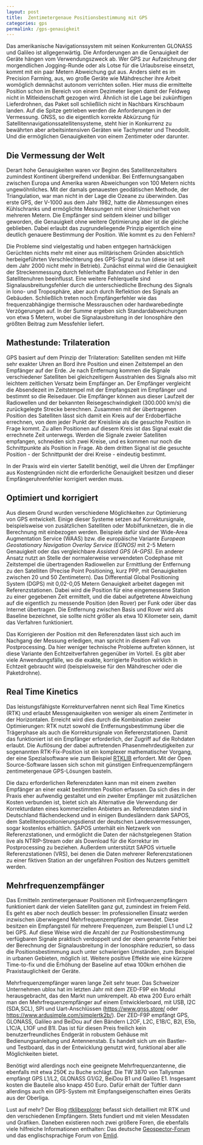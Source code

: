 ```yaml
---
layout: post
title:  Zentimetergenaue Positionsbestimmung mit GPS
categories: gps
permalink: /gps-genauigkeit
---
```


Das amerikanische Navigationssystem mit seinen Konkurrenten GLONASS und Galileo ist allgegenwärtig. Die Anforderungen an die Genauigkeit der Geräte hängen vom Verwendungszweck ab. Wer GPS zur Aufzeichnung der morgendlichen Jogging-Runde oder als Lotse für die Urlaubsreise einsetzt, kommt mit ein paar Metern Abweichung gut aus.
Anders sieht es im Precision Farming, aus, wo große Geräte wie Mähdrescher ihre Arbeit womöglich demnächst autonom verrichten sollen. Hier muss die ermittelte Position schon im Bereich von einem Dezimeter liegen damit der Feldweg nicht in Mitleidenschaft gezogen wird. Ähnlich ist die Lage bei zukünftigen Lieferdrohnen, das Paket soll schließlich nicht in Nachbars Kirschbaum landen.
Auf die Spitze getrieben werden die Anforderungen in der Vermessung. GNSS, so die eigentlich korrekte Abkürzung für Satellitennavigationssatellitensysteme, steht hier in Konkurrenz zu bewährten aber arbeitsintensiven Geräten wie Tachymeter und Theodolit. Und die ermöglichen Genauigkeiten von einem Zentimeter oder darunter.


## Die Vermessung der Welt
Derart hohe Genauigkeiten waren vor Beginn des Satellitenzeitalters zumindest Kontinent übergreifend undenkbar. Bei Entfernungsangaben zwischen Europa und Amerika waren Abweichungen von 100 Metern nichts ungewöhnliches. Mit der damals genauesten geodätischen Methode, der Triangulation, war man nicht in der Lage die Ozeane zu überwinden. Das erste GPS, der V-1000 aus dem Jahr 1982, hatte die Abmessungen eines Kühlschranks und ermöglichte Messungen mit einer Unsicherheit von mehreren Metern. Die Empfänger sind seitdem kleiner und billiger geworden, die Genauigkeit ohne weitere Optimierung aber ist die gleiche geblieben. Dabei erlaubt das zugrundeliegende Prinzip eigentlich eine deutlich genauere Bestimmung der Position. Wie kommt es zu den Fehlern?

Die Probleme sind vielgestaltig und haben entgegen hartnäckigen Gerüchten nichts mehr mit einer aus militärischem Gründen absichtlich herbeigeführten Verschlechterung des GPS-Signal zu tun (diese ist seit dem Jahr 2000 nicht mehr in Betrieb). Zunächst einmal wird die Genauigkeit der Streckenmessung durch fehlerhafte Bahndaten und Fehler in den Satellitenuhren beeinflusst. Eine weitere Fehlerquelle sind Signalausbreitungsfehler durch die unterschiedliche Brechung des Signals in Iono- und Troposphäre,  aber auch durch Reflektion des Signals an Gebäuden. Schließlich treten noch Empfängerfehler wie das frequenzabhängige thermische Messrauschen oder hardwarebedingte Verzögerungen auf. In der Summe ergeben sich Standardabweichungen von etwa 5 Metern, wobei die Signalausbreitung in der Ionosphäre den größten Beitrag zum Messfehler liefert.


## Mathestunde: Trilateration
GPS basiert auf dem Prinzip der Trilateration: Satelliten senden mit Hilfe sehr exakter Uhren an Bord ihre Position und einen Zeitstempel an den Empfänger auf der Erde. Je nach Entfernung kommen die Signale verschiedener Satelliten bei gleichzeitigem Ausstrahlen des Signals also mit leichtem zeitlichen Versatz beim Empfänger an. Der Empfänger vergleicht die Absendezeit im Zeitstempel mit der Empfangszeit im Empfänger und bestimmt so die Reisedauer. Die Empfänger können aus dieser Laufzeit der Radiowellen und der bekannten Reisegeschwindigkeit (300.000 km/s) die zurückgelegte Strecke berechnen. Zusammen mit der übertragenen Position des Satelliten lässt sich damit ein Kreis auf der Erdoberfläche errechnen, von dem jeder Punkt der Kreislinie als die gesuchte Position in Frage kommt. Zu allen Positionen auf diesem Kreis ist das Signal exakt die errechnete Zeit unterwegs. Werden die Signale zweier Satelliten empfangen, schneiden sich zwei Kreise, und es kommen nur noch die Schnittpunkte als Position in Frage. Ab dem dritten Signal ist die gesuchte Position - der Schnittpunkt der drei Kreise - eindeutig bestimmt.

In der Praxis wird ein vierter Satellit benötigt, weil die Uhren der Empfänger aus Kostengründen nicht die erforderliche Genauigkeit besitzen und dieser Empfängeruhrenfehler korrigiert werden muss.  


## Optimiert und korrigiert

Aus diesem Grund wurden verschiedene Möglichkeiten zur Optimierung von GPS entwickelt. Einige dieser Systeme setzen auf Korrektursignale, beispielsweise von zusätzlichen Satelliten oder Mobilfunknetzen, die in die Berechnung mit einbezogen werden. Beispiele dafür sind der Wide-Area Augmentation Service (WAAS) bzw. die europäische Variante _European Geostationary Navigation Overlay Service (EGNOS)_ mit 2-5 Metern Genauigkeit oder das vergleichbare _Assisted GPS (A-GPS)_. Ein anderer Ansatz nutzt an Stelle der normalerweise verwendeten Codephase mit Zeitstempel die übertragenden Radiowellen zur Ermittlung der Entfernung zu den Satelliten (Precise Point Positioning, kurz PPP,  mit Genauigkeiten zwischen 20 und 50 Zentimetern). Das Differential Global Positioning System (DGPS) mit 0,02-0,05 Metern Genauigkeit arbeitet dagegen mit Referenzstationen. Dabei wird die Position für eine eingemessene Station zu einer gegebenen Zeit ermittelt, und die dabei aufgetretene Abweichung auf die eigentlich zu messende Position (den Rover) per Funk oder über das Internet übertragen. Die Entfernung zwischen Basis und Rover wird als Baseline bezeichnet, sie sollte nicht größer als etwa 10 Kilometer sein, damit das Verfahren funktioniert.

Das Korrigieren der Position mit den Referenzdaten lässt sich auch im Nachgang der Messung erledigen, man spricht in diesem Fall von Postprocessing. Da hier weniger technische Probleme auftreten können, ist diese Variante den Echtzeitverfahren gegenüber im Vorteil. Es gibt aber viele Anwendungsfälle, wo die exakte, korrigierte Position wirklich in Echtzeit gebraucht wird (beispielsweise für den Mähdrescher oder die Paketdrohne).

## Real Time Kinetics
Das leistungsfähigste Korrekturverfahren nennt sich Real Time Kinetics (RTK) und erlaubt Messgenauigkeiten von weniger als einem Zentimeter in der Horizontalen.  Erreicht wird dies durch die Kombination zweier Optimierungen: RTK nutzt sowohl die Entfernungsbestimmung über die Trägerphase als auch die Korrektursignale von Referenzstationen. Damit das funktioniert ist ein Empfänger erforderlich, der Zugriff auf die Rohdaten erlaubt. Die Auflösung der dabei auftretenden Phasenmehrdeutigkeiten zur sogenannten RTK-Fix-Position ist ein komplexer mathematischer Vorgang, der eine Spezialsoftware wie zum Beispiel [RTKLIB](http://www.rtklib.com ) erfordert. Mit der Open Source-Software lassen sich schon mit günstigen Einfrequenzempfängern zentimetergenaue GPS-Lösungen basteln.

Die dazu erforderlichen Referenzdaten kann man mit einem zweiten Empfänger an einer exakt bestimmten Position erfassen. Da sich dies in der Praxis eher aufwendig gestaltet und ein zweiter Empfänger mit zusätzlichen Kosten verbunden ist, bietet sich als Alternative die Verwendung der Korrekturdaten eines kommerziellen Anbieters an. Referenzdaten sind in Deutschland flächendeckend und in einigen Bundesländern dank SAPOS, dem Satellitenpositionierungsdienst der deutschen Landesvermessungen, sogar kostenlos erhältlich. SAPOS unterhält ein Netzwerk von Referenzstationen, und ermöglicht die Daten der nächstgelegenen Station live als NTRIP-Stream oder als Download für die Korrektur im Postprocessing zu beziehen. Außerdem unterstützt SAPOS virtuelle Referenzstationen (VRS), bei denen die Daten mehrerer Referenzstationen zu einer fiktiven Station an der ungefähren Position des Nutzers gemittelt werden.


## Mehrfrequenzempfänger
Das Ermitteln zentimetergenauer Positionen mit Einfrequenzempfängern  funktioniert dank der vielen Satelliten ganz gut, zumindest im freiem Feld. Es geht es aber noch deutlich besser: Im professionellen Einsatz werden inzwischen überwiegend Mehrfrequenzempfänger verwendet. Diese besitzen ein Empfangsteil für mehrere Frequenzen, zum Beispiel L1 und L2 bei GPS. Auf diese Weise wird die Anzahl der zur Positionsbestimmung verfügbaren Signale praktisch verdoppelt und der oben genannte Fehler bei der Berechnung der Signalausbreitung in der Ionosphäre reduziert, so dass die Positionsbestimmung auch unter schwierigen Umständen, zum Beispiel in urbanen Gebieten, möglich ist. Weitere positive Effekte wie eine kürzere Time-to-fix und die Erhöhung der Baseline auf etwa 100km erhöhen die Praxistauglichkeit der Geräte.

Mehrfrequenzempfänger waren lange Zeit sehr teuer. Das Schweizer Unternehmen ublox hat im letzten Jahr mit dem ZED-F9P ein Modul herausgebracht, das den Markt nun umkrempelt. Ab etwa 200 Euro erhält man den Mehrfrequenzempfänger auf einem Entwicklerboard, mit USB, I2C (SDA,SCL), SPI und Uart-Anschlüssen (https://www.gnss.store/ oder https://www.ardusimple.com/simplertk2b/). Der ZED-F9P empfängt GPS, GLONASS, Galileo and BeiDou auf den Bändern L2OF, L2C, E1B/C, B2I, E5b, L1C/A, L1OF und B1I. Das ist für diesen Preis freilich kein benutzerfreundliches Endgerät in robustem Gehäuse mit Bedienungsanleitung und Antennenstab. Es handelt sich um ein Bastler- und Testboard, das in der Entwicklung genutzt wird, funktional aber alle Möglichkeiten bietet.

Benötigt wird allerdings noch eine geeignete Mehrfrequenzantenne, die ebenfalls mit etwa 250€ zu Buche schlägt. Die TW 3870 von Tallysman empfängt GPS L1/L2, GLONASS G1/G2, BeiDou B1 und Galileo E1. Insgesamt kosten die Bauteile also knapp 450 Euro. Dafür erhält der Tüftler dann allerdings auch ein GPS-System mit Empfangseigenschaften eines Geräts aus der Oberliga.

Lust auf mehr? Der Blog [rtklibexplorer](https://rtklibexplorer.wordpress.com) befasst sich detailliert mit RTK und den verschiedenen Empfängern. Stets fundiert und mit vielen Messdaten und Grafiken. Daneben existieren noch zwei größere Foren, die ebenfalls viele hilfreiche Informationen enthalten: Das deutsche [Geospector-Forum](http://www.gpsforum.geospector.de) und das englischsprachige Forum von [Emlid](https://community.emlid.com).
